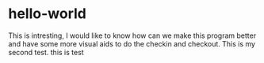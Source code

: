 # hello-world

This is intresting, I would like to know how can we make this program better and have some more visual aids to do the checkin and checkout.
This is my second test. this is test
